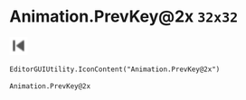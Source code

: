 # Animation.PrevKey@2x `32x32`
<img src="/img/Animation.PrevKey.png" width=32 height=32>

``` CSharp
EditorGUIUtility.IconContent("Animation.PrevKey@2x")
```
```
Animation.PrevKey@2x
```
